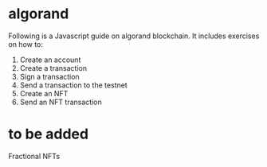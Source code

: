 # algorand
Following is a Javascript guide on algorand blockchain.
It includes exercises on how to:
<ol>
  <li>Create an account</li>
  <li>Create a transaction</li>
  <li>Sign a transaction</li>
  <li>Send a transaction to the testnet</li>
  <li>Create an NFT</li>
  <li>Send an NFT transaction</li>
</ol>

# to be added
Fractional NFTs
